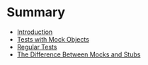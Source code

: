 # Summary

* [Introduction](README.md)
* [Tests with Mock Objects](tests_with_mock_objects.md)
* [Regular Tests](chapter1.md)
* [The Difference Between Mocks and Stubs](the_difference_between_mocks_and_stubs.md)

